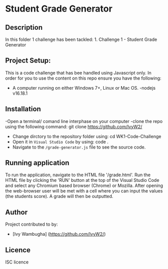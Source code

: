 # Student Grade Generator

## Description
In this folder 1 challenge has been tackled:
            1. Challenge 1 - Student Grade Generator

## Project Setup:
This is a code challenge that has bee handled using Javascript only.
In order for you to use the content on this repo ensure you have the following:
- A computer running on either Windows 7+, Linux or Mac OS.
-nodejs v16.18.1
## Installation
-Open a terminal/ comand line interphase on your computer
-clone the repo using the following command: 
        git clone https://github.com/IvyW2/

- Change dirctory to the repository folder using:
        cd WK1-Code-Challenge
- Open it in `Visual Studio Code` by using:
        code .
- Navigate to the `/grade-generator.js` file to see the source code.
## Running application

To run the application, navigate to the HTML file '/grade.html'. Run the HTML file by clicking the 'RUN' button at the top of the Visual Studio Code and select any Chromium based browser (Chrome) or Mozilla. After opening the web-browser user will be met with a cell where you can input the values (the students score). A grade will then be outputted.

## Author
Project contributed to by:
- [Ivy Wambugha] (https://github.com/IvyW2/)

## Licence
ISC licence